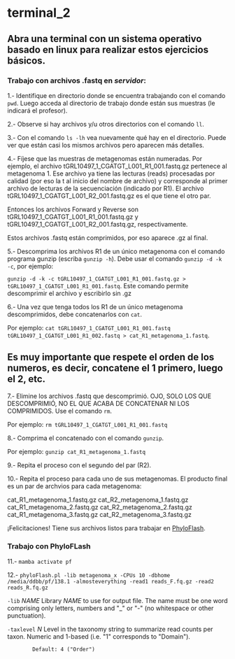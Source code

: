 # terminal_2

## Abra una terminal con un sistema operativo basado en linux para realizar estos ejercicios básicos.

### Trabajo con archivos .fastq en _servidor_:

1.- Identifique en directorio donde se encuentra trabajando con el comando `pwd`. Luego acceda al directorio de trabajo donde están sus muestras (le indicará el profesor).

2.- Observe si hay archivos y/u otros directorios con el comando `ll`.

3.- Con el comando `ls -lh` vea nuevamente qué hay en el directorio. Puede ver que están casi los mismos archivos pero aparecen más detalles.

4.- Fíjese que las muestras de metagenomas están numeradas. Por ejemplo, el archivo tGRL10497_1_CGATGT_L001_R1_001.fastq.gz pertenece al metagenoma 1.
Ese archivo ya tiene las lecturas (reads) procesadas por calidad (por eso la t al inicio del nombre de archivo) y corresponde al primer archivo de lecturas de la secuenciación (indicado por R1).
El archivo tGRL10497_1_CGATGT_L001_R2_001.fastq.gz es el que tiene el otro par.

Entonces los archivos Forward y Reverse son tGRL10497_1_CGATGT_L001_R1_001.fastq.gz y tGRL10497_1_CGATGT_L001_R2_001.fastq.gz, respectivamente.

Estos archivos .fastq están comprimidos, por eso aparece .gz al final.

5.- Descomprima los archivos R1 de un único metagenoma con el comando programa gunzip (escriba `gunzip -h`). Debe usar el comando `gunzip -d -k -c`, por ejemplo:

`gunzip -d -k -c tGRL10497_1_CGATGT_L001_R1_001.fastq.gz > tGRL10497_1_CGATGT_L001_R1_001.fastq`. Este comando permite descomprimir el archivo y escribirlo sin .gz

6.- Una vez que tenga todos los R1 de un único metagenoma descomprimidos, debe concatenarlos con `cat`. 

Por ejemplo: `cat tGRL10497_1_CGATGT_L001_R1_001.fastq tGRL10497_1_CGATGT_L001_R1_002.fastq > cat_R1_metagenoma_1.fastq`.

## Es muy importante que respete el orden de los numeros, es decir, concatene el 1 primero, luego el 2, etc.

7.- Elimine los archivos .fastq que descomprimió. OJO, SOLO LOS QUE DESCOMPRIMIÓ, NO EL QUE ACABA DE CONCATENAR NI LOS COMPRIMIDOS. Use el comando `rm`.

Por ejemplo: `rm tGRL10497_1_CGATGT_L001_R1_001.fastq`

8.- Comprima el concatenado con el comando `gunzip`.

Por ejemplo: `gunzip cat_R1_metagenoma_1.fastq`

9.- Repita el proceso con el segundo del par (R2).

10.- Repita el proceso para cada uno de sus metagenomas. El producto final es un par de archvios para cada metagenoma:

cat_R1_metagenoma_1.fastq.gz cat_R2_metagenoma_1.fastq.gz
cat_R1_metagenoma_2.fastq.gz cat_R2_metagenoma_2.fastq.gz
cat_R1_metagenoma_3.fastq.gz cat_R2_metagenoma_3.fastq.gz

¡Felicitaciones! Tiene sus archivos listos para trabajar en [PhyloFlash](http://hrgv.github.io/phyloFlash/).

### Trabajo con PhyloFLash

11.- `mamba activate pf`

12.- `phyloFlash.pl -lib metagenoma_x -CPUs 10 -dbhome /media/ddbb/pf/138.1 -almosteverything -read1 reads_F.fq.gz -read2 reads_R.fq.gz`

`-lib` *NAME*
            Library *NAME* to use for output file. The name must be one word
            comprising only letters, numbers and "_" or "-" (no whitespace
            or other punctuation).
            
`-taxlevel` *N*
            Level in the taxonomy string to summarize read counts per taxon.
            Numeric and 1-based (i.e. "1" corresponds to "Domain").

            Default: 4 ("Order")

